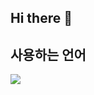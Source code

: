 ## Hi there 👋

<!--
**dongdongey/dongdongey** is a ✨ _special_ ✨ repository because its `README.md` (this file) appears on your GitHub profile.

Here are some ideas to get you started:

- 🔭 I’m currently working on ...
- 🌱 I’m currently learning ...
- 👯 I’m looking to collaborate on ...
- 🤔 I’m looking for help with ...
- 💬 Ask me about ...
- 📫 How to reach me: ...
- 😄 Pronouns: ...
- ⚡ Fun fact: ...
-->

## 사용하는 언어
<img align="center" src="https://github-readme-stats.vercel.app/api/top-langs/?username=dongdongey&layout=compact&theme=tokyonight&langs_count=7" />

